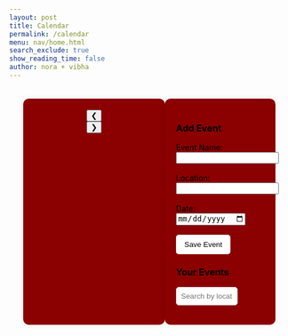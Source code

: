 ```yaml
---
layout: post
title: Calendar
permalink: /calendar
menu: nav/home.html
search_exclude: true
show_reading_time: false
author: nora + vibha
---
```

<style>
    body {
        background-image: url('images/greenbg.png');
        background-size: cover;
        background-position: center;
        background-attachment: fixed;
    }
    .container {
        display: flex;
        justify-content: space-between;
        width: 90%;
        margin: auto;
        padding: 20px;
    }
    .calendar-container {
        width: 60%;
        text-align: center;
        padding: 20px;
        background: #8B0000;
        border-radius: 10px;
        box-shadow: 0 0 10px rgba(0, 0, 0, 0.1);
    }
    .event-container {
        width: 35%;
        padding: 20px;
        background: #8B0000;
        border-radius: 10px;
        box-shadow: 0 0 10px rgba(0, 0, 0, 0.1);
    }
    .calendar-grid {
        display: grid;
        grid-template-columns: repeat(7, 1fr);
        gap: 5px;
        padding: 10px;
    }
    .day-name, .day {
        text-align: center;
        padding: 10px;
        font-size: 16px;
        color: black;
    }
    .day {
        border: 1px solid #ddd;
        cursor: pointer;
        background: white;
        border-radius: 5px;
    }
    .day:hover {
        background: #800000;
    }
    .event-day {
        background-color: #800000;
    }
    .event-emoji {
        font-size: 20px;
        color: red;
        margin-top: 5px;
    }
    .event-container button {
        background: white;
        color: black;
        border: none;
        padding: 10px 15px;
        border-radius: 5px;
        cursor: pointer;
    }
    .event-container button:hover {
        background: #CD5C5C;
    }
    .event-item {
        position: relative;
        padding: 10px;
        margin: 10px 0;
        background-color: #8B0000;
        border-radius: 5px;
        box-shadow: 0 0 5px rgba(0, 0, 0, 0.1);
    }
    .delete-icon {
        position: absolute;
        top: 5px;
        right: 5px;
        font-size: 20px;
        color: red;
        cursor: pointer;
    }
    .delete-icon:hover {
        color: darkred;
    }
    /* NEW: Search/filter UI */
    .search-box {
        margin-bottom: 15px;
    }
    .search-box input {
        padding: 8px;
        width: 70%;
        border-radius: 5px;
        border: 1px solid #ddd;
    }
</style>

<div class="container">
    <!-- Calendar Section -->
    <div class="calendar-container">
        <div class="calendar-header">
            <button id="prev-month" onclick="changeMonth(-1)">&#10094;</button>
            <div class="month-year" id="month-year"></div>
            <button id="next-month" onclick="changeMonth(1)">&#10095;</button>
        </div>
        <div class="calendar-grid" id="calendar-days"></div>
    </div>
    <!-- Event Form & List -->
    <div class="event-container">
        <h3 style="color: black;">Add Event</h3>
        <form id="eventForm">
            <label for="eventName" style="color: black;">Event Name:</label>
            <input type="text" id="eventName" required><br><br>
            <label for="eventLocation" style="color: black;">Location:</label>
            <input type="text" id="eventLocation" required><br><br>
            <label for="startDate" style="color: black;">Date:</label>
            <input type="date" id="startDate" required><br><br>
            <button type="submit">Save Event</button>
        </form>
        <div class="search-box">
            <h3 style="color: black;">Your Events</h3>
            <input type="text" id="searchInput" placeholder="Search by location...">
        </div>
        <div id="event-list"></div>
    </div>
</div>

<script type="module">
  import { pythonURI, fetchOptions } from '{{ site.baseurl }}/assets/js/api/config.js';

  // ================== NEW: EVENT MANAGER CLASS (ABSTRACTION) ==================
  class EventManager {
    constructor() {
      this.events = [];
    }

    // Helper: Format date as YYYY-MM-DD
    formatDate(date) {
      const d = new Date(date);
      return `${d.getFullYear()}-${String(d.getMonth() + 1).padStart(2, '0')}-${String(d.getDate()).padStart(2, '0')}`;
    }

    // NEW: Sort events by date (ALGORITHM: SORTING)
    sortEvents() {
      this.events.sort((a, b) => new Date(a.date) - new Date(b.date));
    }

    // NEW: Filter events by location (ALGORITHM: SEARCHING)
    filterEvents(keyword) {
      return this.events.filter(event => 
        event.location.toLowerCase().includes(keyword.toLowerCase())
      );
    }

    // Fetch events from API
    async fetchEvents(month, year) {
      try {
        const response = await fetch(`${pythonURI}/api/events?month=${month}&year=${year}`, { 
          ...fetchOptions, 
          method: 'GET' 
        });
        if (!response.ok) throw new Error("Failed to fetch events.");
        this.events = await response.json();
        this.sortEvents(); // Sort after fetching
      } catch (error) {
        console.error("Fetch error:", error);
        alert("Could not load events. Check console.");
      }
    }

    // Add new event
    async addEvent(eventData) {
      try {
        const response = await fetch(`${pythonURI}/api/event`, {
          ...fetchOptions,
          method: 'POST',
          body: JSON.stringify(eventData),
        });
        if (!response.ok) throw new Error("Failed to save event.");
        const newEvent = await response.json();
        this.events.push(newEvent);
        this.sortEvents();
        return true;
      } catch (error) {
        console.error("Error:", error);
        alert(`Error: ${error.message}`);
        return false;
      }
    }

    // Delete event
    async deleteEvent(eventId) {
      try {
        const response = await fetch(`${pythonURI}/api/event`, {
          ...fetchOptions,
          method: 'DELETE',
          body: JSON.stringify({ event_id: eventId }),
        });
        if (!response.ok) throw new Error("Failed to delete event.");
        this.events = this.events.filter(event => event.event_id !== eventId);
        return true;
      } catch (error) {
        console.error("Error:", error);
        alert(`Error: ${error.message}`);
        return false;
      }
    }
  }

  // ================== MAIN APP ==================
  const eventManager = new EventManager();
  let currentMonth = new Date().getMonth();
  let currentYear = new Date().getFullYear();

  // Initialize the app
  document.addEventListener('DOMContentLoaded', () => {
    renderCalendar();
    eventManager.fetchEvents(currentMonth + 1, currentYear);
    setupEventListeners();
  });

  // NEW: Validate date (must be today or future)
  function isValidDate(date) {
    const today = new Date();
    today.setHours(0, 0, 0, 0);
    return new Date(date) >= today;
  }

  // Render the calendar grid
  function renderCalendar() {
    const monthYear = document.getElementById("month-year");
    const calendarDays = document.getElementById("calendar-days");
    monthYear.textContent = `${new Date(currentYear, currentMonth).toLocaleString('default', { month: 'long' })} ${currentYear}`;
    calendarDays.innerHTML = "";

    const firstDay = new Date(currentYear, currentMonth, 1).getDay();
    const daysInMonth = new Date(currentYear, currentMonth + 1, 0).getDate();

    // Day names header
    const dayNames = ["Sun", "Mon", "Tue", "Wed", "Thu", "Fri", "Sat"];
    dayNames.forEach(day => {
      const dayNameCell = document.createElement("div");
      dayNameCell.classList.add("day-name");
      dayNameCell.textContent = day;
      calendarDays.appendChild(dayNameCell);
    });

    // Empty cells for days before the 1st
    for (let i = 0; i < firstDay; i++) {
      calendarDays.appendChild(document.createElement("div"));
    }

    // Days of the month
    for (let day = 1; day <= daysInMonth; day++) {
      const dayCell = document.createElement("div");
      dayCell.classList.add("day");
      dayCell.textContent = day;

      const formattedDate = `${currentYear}-${String(currentMonth + 1).padStart(2, '0')}-${String(day).padStart(2, '0')}`;
      const eventsOnDay = eventManager.events.filter(event => 
        eventManager.formatDate(event.date) === formattedDate
      );

      if (eventsOnDay.length > 0) {
        dayCell.classList.add("event-day");
        eventsOnDay.forEach(event => {
          const emoji = document.createElement("div");
          emoji.classList.add("event-emoji");
          emoji.textContent = "❗";
          emoji.title = `${event.name} @ ${event.location}`;
          dayCell.appendChild(emoji);
        });
      }

      dayCell.addEventListener("click", () => {
        document.getElementById("startDate").value = formattedDate;
      });

      calendarDays.appendChild(dayCell);
    }
  }

  // Display events in the sidebar
  function displayEvents(events = eventManager.events) {
    const eventList = document.getElementById("event-list");
    eventList.innerHTML = "";

    if (events.length === 0) {
      eventList.innerHTML = "<p>No events found.</p>";
      return;
    }

    events.forEach(event => {
      const eventItem = document.createElement("div");
      eventItem.classList.add("event-item");
      eventItem.innerHTML = `
        <strong>${eventManager.formatDate(event.date)}</strong><br>
        ${event.name} @ ${event.location}
        <span class="delete-icon" data-id="${event.event_id}">❌</span>
      `;
      eventList.appendChild(eventItem);
    });
  }

  // Event listeners
  function setupEventListeners() {
    // Form submission
    document.getElementById("eventForm").addEventListener("submit", async (e) => {
      e.preventDefault();
      const dateInput = document.getElementById("startDate").value;

      if (!isValidDate(dateInput)) {
        alert("Event date must be today or later!");
        return;
      }

      const success = await eventManager.addEvent({
        name: document.getElementById("eventName").value,
        location: document.getElementById("eventLocation").value,
        date: dateInput,
      });

      if (success) {
        renderCalendar();
        displayEvents();
        e.target.reset();
      }
    });

    // Search/filter
    document.getElementById("searchInput").addEventListener("input", (e) => {
      const filtered = eventManager.filterEvents(e.target.value);
      displayEvents(filtered);
    });

    // Delete event (delegated)
    document.getElementById("event-list").addEventListener("click", (e) => {
      if (e.target.classList.contains("delete-icon")) {
        if (confirm("Delete this event?")) {
          eventManager.deleteEvent(e.target.dataset.id)
            .then(() => {
              renderCalendar();
              displayEvents();
            });
        }
      }
    });
  }

  // Month navigation
  window.changeMonth = function (direction) {
    currentMonth += direction;
    if (currentMonth < 0) {
      currentMonth = 11;
      currentYear--;
    } else if (currentMonth > 11) {
      currentMonth = 0;
      currentYear++;
    }
    eventManager.fetchEvents(currentMonth + 1, currentYear);
    renderCalendar();
  };
</script>